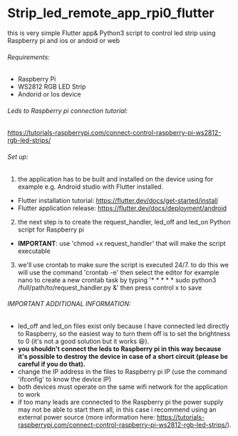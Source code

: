 # Strip_led_remote_app_rpi0_flutter
this is very simple Flutter app&amp; Python3 script to control led strip using Raspberry pi and ios or andoid or web

###### Requirements:

- Raspberry Pi 
- WS2812 RGB LED Strip
- Andorid or Ios device

###### Leds to Raspberry pi connection tutorial:
https://tutorials-raspberrypi.com/connect-control-raspberry-pi-ws2812-rgb-led-strips/

###### Set up: 
1)  the application has to be built and installed on the device using for example e.g. Android studio with Flutter installed.
- Flutter installation tutorial: https://flutter.dev/docs/get-started/install
- Flutter application release: https://flutter.dev/docs/deployment/android 

2)  the next step is to create the request_handler, led_off and led_on Python script for Raspberry pi
- **IMPORTANT**: use 'chmod +x request_handler' that will make the script executable

3)  we'll use crontab to make sure the script is executed  24/7.
to do this we will use the command 'crontab -e' then select the editor for example nano to create a new crontab task by typing 
'* * * * * sudo python3 /full/path/to/request_handler.py &' then press control x to save

###### IMPORTANT ADDITIONAL INFORMATION: 
- led_off and led_on files exist only because I have connected led directly to Raspberry, so the easiest way to turn them off is to set the brightness to 0 (it's not a good solution but it works 😆).
- **you shouldn't connect the leds to Raspberry pi in this way because it's possible to destroy the device in case of a short circuit (please be careful if you do that).** 
- change the IP address in the files to Raspberry pi  IP (use the command 'ifconfig' to know the device IP)
- both devices must operate on the same wifi network for the application to work
- if too many leads are connected to the Raspberry pi the power supply may not be able to start them all, in this case i recommend using an external power source (more information here: https://tutorials-raspberrypi.com/connect-control-raspberry-pi-ws2812-rgb-led-strips/).
